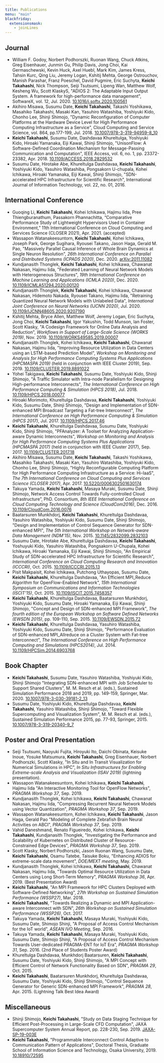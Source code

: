 ```yaml
---
title: Publications
menu: "main"
blackfriday:
  extensionsmask:
    - joinLines
---
```


## Journal

- William F. Godoy, Norbert Podhorszki, Ruonan Wang, Chuck Atkins, Greg
  Eisenhauer, Junmin Gu, Philip Davis, Jong Choi, Kai Germaschewski, Kevin
  Huck, Axel Huebl, Mark Kim, James Kress, Tahsin Kurc, Qing Liu, Jeremy
  Logan, Kshitij Mehta, George Ostrouchov, Manish Parashar, Franz Poeschel,
  David Pugmire, Eric Suchyta, __Keichi Takahashi__, Nick Thompson, Seiji
  Tsutsumi, Lipeng Wan, Matthew Wolf, Kesheng Wu, Scott KlaskyS, "ADIOS 2: The
  Adaptable Input Output System. A framework for high-performance data
  management", SoftwareX, vol. 12, Jul. 2020.
  [10.1016/j.softx.2020.100561](https://doi.org/10.1016/j.softx.2020.100561)
- Akihiro Misawa, Susumu Date, __Keichi Takahashi__, Takashi Yoshikawa,
  Masahiko Takahashi, Masaki Kan, Yasuhiro Watashiba, Yoshiyuki Kido, Chonho
  Lee, Shinji Shimojo, "Dynamic Reconfiguration of Computer Platforms at the
  Hardware Device Level for High Performance Computing Infrastructure as a
  Service", Cloud Computing and Service Science, vol. 864, pp.177-199, Jul.
  2018.
  [10.1007/978-3-319-94959-8_10](http://doi.org/10.1007/978-3-319-94959-8_10)
- __Keichi Takahashi__, Susumu Date, Dashdavaa Khureltulga, Yoshiyuki Kido,
  Hiroaki Yamanaka, Eiji Kawai, Shinji Shimojo, "UnisonFlow: A
  Software-Defined Coordination Mechanism for Message-Passing Communication
  and Computation", IEEE Access, vol. 6, no. 1, pp. 23372-23382, Apr. 2018.
  [10.1109/ACCESS.2018.2829532](https://doi.org/10.1109/ACCESS.2018.2829532)
- Susumu Date, Hirotake Abe, Khureltulga Dashdavaa, __Keichi Takahashi__,
  Yoshiyuki Kido, Yasuhiro Watashiba, Pongsakorn U-chupala, Kohei Ichikawa,
  Hiroaki Yamanaka, Eiji Kawai, Shinji Shimojo, "SDN-accelerated HPC
  Infrastructure for Scientific Research", International Journal of
  Information Technology, vol. 22, no. 01, 2016.

## International Conference
- Guoqing Li, __Keichi Takahashi__, Kohei Ichikawa, Hajimu Iida, Pree
  Thiengburanathum, Passakorn Phannachitta, “Comparative Performance Study
  of Lightweight Hypervisors Used in Container Environment,” 11th
  International Conference on Cloud Computing and Services Science (CLOSER
  2021), Apr. 2021. (accepted)
- Wassapon Watanakeesuntorn, __Keichi Takahashi__, Kohei Ichikawa, Joseph Park,
  George Sugihara, Ryousei Takano, Jason Haga, Gerald M. Pao, "Massively
  Parallel Causal Inference of Whole Brain Dynamics at Single Neuron Resolution",
  _26th International Conference on Parallel and Distributed Systems (ICPADS
  2020)_, Dec. 2020. [arXiv:2011.11082](https://arxiv.org/abs/2011.11082)
- Kundjanasith Thonglek, __Keichi Takahashi__, Kohei Ichikawa, Chawanat
  Nakasan, Hajimu Iida, "Federated Learning of Neural Network Models with
  Heterogeneous Structures", _19th International Conference on Machine
  Learning and Applications (ICMLA 2020)_, Dec. 2020.
  [10.1109/ICMLA51294.2020.00120](https://doi.org/10.1109/ICMLA51294.2020.00120)
- Kundjanasith Thonglek, __Keichi Takahashi__, Kohei Ichikawa, Chawanat
  Nakasan, Hidemoto Nakada, Ryousei Takano, Hajimu Iida, "Retraining Quantized
  Neural Network Models with Unlabeled Data", _International Joint Conference
  on Neural Networks (IJCNN 2020)_, Jul. 2020.
  [10.1109/IJCNN48605.2020.9207190](https://doi.org/10.1109/IJCNN48605.2020.9207190)
- Kshitij Mehta, Bryce Allen, Matthew Wolf, Jeremy Logan, Eric Suchyta, Jong
  Choi, __Keichi Takahashi__, Igor Yakushin, Todd Munson, Ian Foster, Scott
  Klasky, "A Codesign Framework for Online Data Analysis and Reduction",
  _Workflows in Support of Large-Scale Science (WORKS 2019)_, Nov. 2019.
  [10.1109/WORKS49585.2019.00007](https://doi.org/10.1109/WORKS49585.2019.00007)
- Kundjanasith Thonglek, Kohei Ichikawa, __Keichi Takahashi__, Chawanat
  Nakasan, Hajimu Iida, "Improving Resource Utilization in Data Centers using
  an LSTM-based Prediction Model", _Workshop on Monitoring and Analysis for
  High Performance Computing Systems Plus Applications (HPCMASPA 2019)_ (held
  in conjunction with IEEE Cluster 2019), Sep. 2019.
  [10.1109/CLUSTER.2019.8891022](https://doi.org/10.1109/CLUSTER.2019.8891022)
- Yohei Takigawa, __Keichi Takahashi__, Susumu Date, Yoshiyuki Kido, Shinji
  Shimojo, "A Traffic Simulator with Intra-node Parallelism for Designing
  High-performance Interconnects", _The International Conference on High
  Performance Computing & Simulation (HPCS 2018)_, Jul. 2018.
  [10.1109/HPCS.2018.00077](https://doi.org/10.1109/HPCS.2018.00077)
- Hiroaki Morimoto, Khureltulga Dashdavaa, __Keichi Takahashi__, Yoshiyuki
  Kido, Susumu Date, Shinji Shimojo, "Design and Implementation of
  SDN-enhanced MPI Broadcast Targeting a Fat-tree Interconnect", _The
  International Conference on High Performance Computing & Simulation (HPCS
  2017)_, Jul. 2017. [10.1109/HPCS.2017.46](https://doi.org/10.1109/HPCS.2017.46)
- __Keichi Takahashi__, Khureltulga Dashdavaa, Susumu Date, Yoshiyuki Kido,
  Shinji Shimojo, "PFAnalyzer: A Toolset for Analyzing Application-aware
  Dynamic Interconnects", _Workshop on Monitoring and Analysis for High
  Performance Computing Systems Plus Applications (HPCMASPA 2017)_ (held in
  conjunction with IEEE Cluster 2017), Sep. 2017.
  [10.1109/CLUSTER.2017.18](https://doi.org/10.1109/CLUSTER.2017.18)
- Akihiro Misawa, Susumu Date, __Keichi Takahashi__, Takashi Yoshikawa,
  Masahiko Takahashi, Masaki Kan, Yasuhiro Watashiba, Yoshiyuki Kido, Chonho
  Lee, Shinji Shimojo, "Highly Reconfigurable Computing Platform for High
  Performance Computing Infrastructure as a Service: Hi-IaaS", _The 7th
  International Conference on Cloud Computing and Services Science (CLOSER
  2017)_, Apr. 2017.
  [10.5220/0006302501630174](https://doi.org/10.5220/0006302501630174)
- Takuya Yamada, __Keichi Takahashi__, Masaya Muraki, Susumu Date, Shinji
  Shimojo, Network Access Control Towards Fully-controlled Cloud
  Infrastructure”, PhD. Consortium, _8th IEEE International Conference on
  Cloud Computing Technology and Science (CloudCom2016)_, Dec. 2016.
  [10.1109/CloudCom.2016.0076](https://doi.org/10.1109/CloudCom.2016.0076)
- Baatarsuren Munkhdorj, __Keichi Takahashi__, Khureltulga Dashdavaa, Yasuhiro
  Watashiba, Yoshiyuki Kido, Susumu Date, Shinji Shimojo, "Design and
  Implementation of Control Sequence Generator for SDN-enhanced MPI", _The 5th
  International Workshop on Network-aware Data Management (NDM’15)_,
  Nov. 2015. [10.1145/2832099.2832103](https://doi.org/10.1145/2832099.2832103)
- Susumu Date, Hirotake Abe, Khureltulga Dashdavaa, __Keichi Takahashi__,
  Yoshuyuki Kido, Yasuhiro Watashiba, Pongsakorn U-Chupala, Kohei Ichikawa,
  Hiroaki Yamanaka, Eiji Kawai, Shinji Shimojo, "An Empirical Study of
  SDN-accelerated HPC Infrastructure for Scientific Research", _International
  Conference on Cloud Computing Research and Innovation (ICCCRI)_, Oct. 2015.
  [10.1109/ICCCRI.2015.13](https://doi.org/10.1109/ICCCRI.2015.13)
- Pisit Makpaisit, Kohei Ichikawa, Putchong Uthayopas, Susumu Date, __Keichi
  Takahashi__, Khureltulga Dashdavaa, "An Efficient MPI_Reduce Algorithm for
  OpenFlow-Enabled Network", _15th International Symposium on Communications
  and Information Technologies (ISCIT’15)_, Oct. 2015.
  [10.1109/ISCIT.2015.7458357](https://doi.org/10.1109/ISCIT.2015.7458357)
- __Keichi Takahashi__, Khureltulga Dashdavaa, Baatarsuren Munkhdorj,
  Yoshiyuki Kido, Susumu Date, Hiroaki Yamanaka, Eiji Kawai, Shinji Shimojo,
  "Concept and Design of SDN-enhanced MPI Framework", _The fourth edition of
  the European Workshop on Software Defined Networks (EWSDN 2015)_, pp.
  109-110, Sep. 2015.
  [10.1109/EWSDN.2015.72](https://doi.org/10.1109/EWSDN.2015.72)
- __Keichi Takahashi__, Khureltulga Dashdavaa, Yasuhiro Watashiba, Yoshiyuki
  Kido, Susumu Date, Shinji Shimojo, "Performance Evaluation of SDN-enhanced
  MPI_Allreduce on a Cluster System with Fat-tree Interconnect", _The
  International Conference on High Performance Computing and Simulations
  (HPCS2014)_, Jul. 2014.
  [10.1109/HPCSim.2014.6903768](https://doi.org/10.1109/HPCSim.2014.6903768)

## Book Chapter

- __Keichi Takahashi__, Susumu Date, Yasuhiro Watashiba, Yoshiyuki Kido,
  Shinji Shimojo "Integrating SDN-enhanced MPI with Job Scheduler to Support
  Shared Clusters", M. M. Resch et al. (eds.), Sustained Simulation
  Performance 2018 and 2019, pp. 149-159, Springer, Mar. 2020.
  [10.1007/978-3-030-39181-2_13](https://doi.org/10.1007/978-3-030-39181-2_13)
- Susumu Date, Yoshiyuki Kido, Khureltulga Dashdavaa, __Keichi Takahashi__,
  Yasuhiro Watashiba, Shinji Shimojo, "Toward Flexible Supercomputing and
  Visualization System", M. M. Resch et al. (eds.), Sustained Simulation
  Performance 2015, pp. 77-93, Springer, 2015.
  [10.1007/978-3-319-20340-9_7](https://doi.org/10.1007/978-3-319-20340-9_7)


## Poster and Oral Presentation

- Seiji Tsutsumi, Naoyuki Fujita, Hiroyuki Ito, Daichi Obinata, Keisuke Inoue,
  Yosuke Matsumura, __Keichi Takahashi__, Greg Eisenhauer, Norbert Podhorszki,
  Scott Klasky, "In Situ and In Transit Visualization for Numerical
  Simulations in HPC", _In Situ Infrastructures for Enabling Extreme-scale
  Analysis and Visualization (ISAV 2019)_ (lightning presentation).
- Wassapon Watanakeesuntorn, Kohei Ichikawa, __Keichi Takahashi__, Hajimu Iida
  "An Interactive Monitoring Tool for OpenFlow Networks", _PRAGMA
  Workshop 37_, Sep. 2019.
- Kundjanasith Thonglek, Kohei Ichikawa, __Keichi Takahashi__, Chawanat
  Nakasan, Hajimu Iida, "Compressing Recurrent Neural Network Models using
  Vector Quantization", _PRAGMA Workshop 37_, Sep. 2019.
- Wassapon Watanakeesuntorn, Kohei Ichikawa, __Keichi Takahashi__, Jason Haga,
  Gerald Pao "Modeling of Complete Zebrafish Brain Neural Activities on
  ABCI", _PRAGMA Workshop 37_, Sep. 2019.
- Vahid Daneshmand, Renato Figueiredo, Kohei Ichikawa, __Keichi Takahashi__,
  Kundjanasith Thonglek, "Investigating the Performance and Scalability of
  Kubernetes on Distributed Cluster of Resource-Constrained Edge Devices",
  _PRAGMA Workshop 37_, Sep. 2019.
- Scott Klasky, Norbert Podhorszki, Jason Ruonan Wang, Susumu Date, __Keichi
  Takahashi__, Osamu Tatebe, Taisuke Boku, "Enhancing ADIOS for extreme-scale
  data movement", _DOE/MEXT meeting_, May. 2019.
- Kundjanasith Thonglek, Kohei Ichikawa, __Keichi Takahashi__, Chawanat
  Nakasan, Hajimu Iida, "Towards Optimal Resource Utilization in Data Centers
  using Long Short-Term Memory", _PRAGMA Workshop 36_, Apr. 2019. (Best
  Presentation Award)
- __Keichi Takahashi__, "An MPI Framework for HPC Clusters Deployed with
    Software-Defined Networking", _27th Workshop on Sustained Simulation
    Performance (WSSP27)_, Mar. 2018.
- __Keichi Takahashi__, "Towards Realizing a Dynamic and MPI Application-aware
  Interconnect with SDN", _26th Workshop on Sustained Simulation Performance
  (WSSP26)_, Oct. 2017.
- Takuya Yamada, __Keichi Takahashi__, Masaya Muraki, Yoshiyuki Kido, Susumu Date,
  Shimojo Shinji, "A Proposal of Access Control Mechanism for the IoT world",
  _ASEAN IVO Meeting_, Sep. 2016.
- Takuya Yamada, __Keichi Takahashi__, Masaya Muraki, Yoshiyuki Kido, Susumu Date,
  Shimojo Shinji, "A Proposal of Access Control Mechanism Towards
  User-dedicated PRAGMA-ENT for IoT Era", _PRAGMA Workshop 31_, Sep. 2016.
  (2nd Place of Students Poster Award)
- Khureltulga Dashdavaa, Munkhdorj Baatarsuren, __Keichi Takahashi__, Susumu
  Date, Yoshiyuki Kido, Shinji Shimojo, "A MPI Concept with Efficient Control
  of Network Functionality Based on SDN", _PRAGMA 29_, Oct. 2015.
- __Keichi Takahashi__, Baatarsuren Munkhdorj, Khureltulga Dashdavaa, Susumu
  Date, Yoshiyuki Kido, Shinji Shimojo, "Control Sequence Generator for
  Generic SDN-enhanced MPI Framework", _PRAGMA 28_, Apr. 2015. (Lightning Talk
  Best Idea Award)

## Miscellaneous

- Shinji Shimojo, __Keichi Takahashi__, "Study on Data Staging Technique for
  Efficient Post-Processing in Large-Scale CFD Computation", JAXA
  Supercomputer System Annual Report, pp. 228-230, Sep. 2019.
  [JAXA-SP-19-003E](https://repository.exst.jaxa.jp/dspace/handle/a-is/932794)
- __Keichi Takahashi__, "Programmable Interconnect Control Adaptive to
  Communication Pattern of Applications", Doctoral Thesis, Graduate School of
  Information Science and Technology, Osaka University, 2019.
  [10.18910/72595](https://doi.org/11094/72595)
